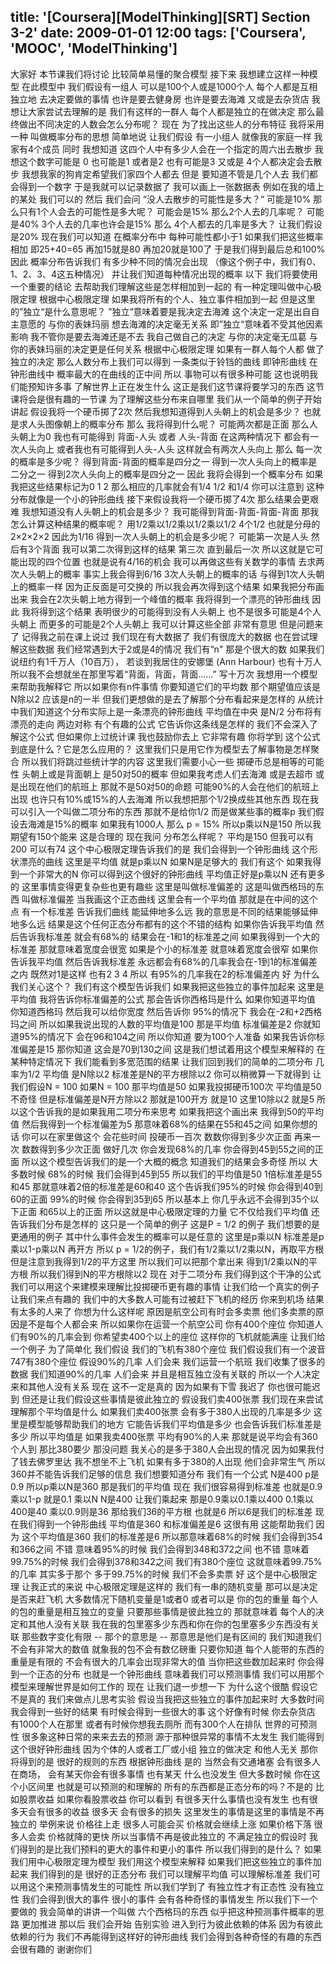 title: '[Coursera][ModelThinking][SRT] Section 3-2'
date: 2009-01-01 12:00
tags: ['Coursera', 'MOOC', 'ModelThinking']
---

﻿大家好  本节课我们将讨论
比较简单易懂的聚合模型
接下来  我想建立这样一种模型
在此模型中  我们假设有一组人
可以是100个人或是1000个人
每个人都是互相独立地
去决定要做的事情
也许是要去健身房
也许是要去海滩
又或是去杂货店
我想让大家尝试去理解的是
我们有这样的一群人
每个人都是独立的在做决定
那么最终做出不同决定的人数会怎么分布呢？
现在  为了找出这些人的分布特征  我将采用一种
叫做概率分布的思想
简单地说  让我们假设
有一小组人  就像我的家庭一样
我家有4个成员
同时  我想知道
这四个人中有多少人会在一个指定的周六出去散步
我想这个数字可能是
0  也可能是1
或者是2  也有可能是3  又或是
4个人都决定会去散步
我想我家的狗肯定希望我们家四个人都去
但是  要知道不管是几个人去  我们都会得到一个数字
于是我就可以记录数据了
我可以画上一张数据表  例如在我的墙上的某处
我们可以的  然后 我们会问
“没人去散步的可能性是多大？“
可能是10%
那么只有1个人会去的可能性是多大呢？
可能会是15%
那么2个人去的几率呢？ 可能是40%
3个人去的几率也许会是15%
那么  4个人都去的几率是多大？
让我们假设是20%
现在我们可以知道  在概率分布中
每种可能性都小于1
如果我们把这些概率相加  即25+40=65
再加15就是80  再加20就是100了
于是我们得到最后总和100%
因此  概率分布告诉我们
有多少种不同的情况会出现
（像这个例子中，我们有0、1、2、3、4这五种情况）
并让我们知道每种情况出现的概率
以下  我们将要使用一个重要的结论
去帮助我们理解这些是怎样相加到一起的
有一种定理叫做中心极限定理
根据中心极限定理
如果我将所有的个人、独立事件相加到一起
但是这里的”独立“是什么意思呢？
”独立“意味着要是我决定去海滩
这个决定一定是出自自主意愿的
与你的表妹玛丽
想去海滩的决定毫无关系
即”独立“意味着不受其他因素影响
我不管你是要去海滩还是不去
我自己做自己的决定
与你的决定毫无瓜葛
与你的表妹玛丽的决定更是任何关系
根据中心极限定理
如果有一群人每个人都
做了独立的决定  那么人数分布上我们可以得到
一条类似于铃铛的曲线  即钟形曲线
在钟形曲线中
概率最大的在曲线的正中间
所以  事物可以有很多种可能
这也说明我们能预知许多事
了解世界上正在发生什么
这正是我们这节课将要学习的东西
这节课将会是很有趣的一节课
为了理解这些分布来自哪里
我们从一个简单的例子开始讲起
假设我将一个硬币掷了2次
然后我想知道得到人头朝上的机会是多少？
也就是求人头图像朝上的概率分布
那么  我将得到什么呢？
可能两次都是正面  那么人头朝上为0
我也有可能得到  背面-人头  或者  人头-背面
在这两种情况下  都会有一次人头向上
或者我也有可能得到人头-人头
这样就会有两次人头向上
那么  每一次的概率是多少呢？
得到背面-背面的概率是四分之一
得到一次人头向上的概率是二分之一
得到2次人头向上的概率是四分之一
因此  我将会得到一个概率分布
如果我把这些结果标记为0  1  2
那么相应的几率就会有1/4  1/2
和1/4
你可以注意到  这种分布就像是一个小的钟形曲线
接下来假设我将一个硬币掷了4次
那么结果会更艰难
我想知道没有人头朝上的机会是多少？
我可能得到背面-背面-背面-背面
那我怎么计算这种结果的概率呢？
用1/2乘以1/2乘以1/2乘以1/2  4个1/2
也就是分母的2×2×2×2  因此为1/16
得到一次人头朝上的机会是多少呢？
可能第一次是人头  然后有3个背面
我可以第二次得到这样的结果
第三次
直到最后一次
所以这就是它可能出现的四个位置
也就是说有4/16的机会
我可以再做这些有关数学的事情
去求两次人头朝上的概率
事实上我会得到6/16
3次人头朝上的概率的话  与得到1次人头朝上的概率一样
因为正反面是可交换的
所以我会再次得到这个结果
如果我把分布画出来  我会在2次头朝上地方得到一个峰值的概率
我将得到一个漂亮的钟形曲线
因此  我将得到这个结果
表明很少的可能得到没有人头朝上
也不是很多可能是4个人头朝上
而更多的可能是2个人头朝上
我可以计算这些全部  非常有意思
但是问题来了
记得我之前在课上说过  我们现在有大数据了
我们有很庞大的数据
也在尝试理解这些数据
我们经常遇到大于2或是4的情况  我们有“n"
那是个很大的数
如果我们说纽约有1千万人（10百万），
若谈到我居住的安娜堡 (Ann Harbour)  也有十万人
所以我不会想就坐在那里写着“背面，背面，背面……”  写十万次
我想用一个模型来帮助我解释它
所以如果你有n件事情  你要知道它们的平均数  那个期望值应该是
N除以2  应该是n的一半
但我们更想做的是去了解那个分布看起来是怎样的
从统计中我们知道这个分布实际上是一条漂亮的钟形曲线
平均值在中央  是N/2
分布将有漂亮的走向  两边对称
有个有趣的公式  它告诉你这条线是怎样的
我们不会深入了解这个公式  但如果你上过统计课
我也鼓励你去上  它非常有趣  你将学到
这个公式到底是什么？它是怎么应用的？
这里我们只是用它作为模型去了解事物是怎样聚合
所以我们将跳过些统计学的内容
这里我们需要小心一些
掷硬币总是相等的可能性  头朝上或是背面朝上  是50对50的概率
但如果我考虑人们去海滩
或是去超市  或是出现在他们的航班上
那就不是50对50的命题
可能90%的人会在他们的航班上出现
也许只有10%或15%的人去海滩
所以我想把那个1/2换成些其他东西
现在我可以引入一个叫做二项分布的东西
那就不是给你1/2  而是做某些事的概率p
我们假设去海滩是15%的概率
如果我有1000人  那么 p = 15%  所以p乘以N是150
所以我期望有150个能来
这是合理的  现在我问  分布怎么样呢？
平均是150  但我可以有200  可以有74
这个中心极限定理告诉我们的是
我们会得到一个钟形曲线  这个形状漂亮的曲线
这里是平均值  就是p乘以N
如果N是足够大的  我们有这个
如果我得到一个非常大的N  你可以得到这个很好的钟形曲线  平均值正好是p乘以N
还有更多的  这里事情变得更复杂些也更有趣些
这里是叫做标准偏差的  这是叫做西格玛的东西
叫做标准偏差  当我画这个正态曲线
这里会有一个平均值  那就是在中间的这个点
有一个标准差  告诉我们曲线
能延伸地多么远
我的意思是不同的结果能够延伸地多么远
结果是这个任何正态分布都有的这个不错的结构  如果你告诉我平均值
然后告诉我标准差
就会有68%的
结果会在-1和1的标准差之间
如果我得到一个大的标准差
那就意味着宽度会很宽
如果是个小的标准差  就意味着宽度会很窄
如果你告诉我平均值  然后告诉我标准差
永远都会有68%的几率我会在-1到1的标准偏差之内
既然对1是这样  也有2  3  4
所以  有95%的几率我在2的标准偏差内
好  为什么我们关心这个？
我们有这个模型告诉我们  如果我把这些独立的事件加起来
这里是平均值
我将告诉你标准偏差的公式
那会告诉你西格玛是什么
如果你知道平均值  你知道西格玛
然后我可以给你宽度  然后告诉你  95%的情况下
我会在-2和+2西格玛之间
所以如果我说出现的人数的平均值是100
那是平均值  标准偏差是2
你就知道95%的情况下  会在96和104之间
所以你知道  要为100个人准备
如果我告诉你标准偏差是15  那你知道
这会是70到130之间
这是我们想试着用这个模型来解释的
在某种特定情况下  我们能看到多宽范围的结果
让我们回到我们的简单的二项分布  几率为1/2
平均值  是N除以2
标准差是N的平方根除以2
你可以稍微算一下就得到
让我们假设N = 100
如果N = 100  那平均值是50  如果我投掷硬币100次
平均值是50  不奇怪
但是标准偏差是N开方除以2
那就是100开方  就是10
这里10除以2  就是5
所以这个告诉我的是如果我用二项分布来思考
如果我把这个画出来
我得到50的平均值  然后我得到一个标准偏差为5
那意味着68%的结果在55和45之间
如果你想的话  你可以在家里做这个  会花些时间  投硬币一百次
数数你得到多少次正面  再来一次  数数得到多少次正面
做好几次  你会发现68%的几率  你会得到45到55之间的正面
所以这个模型告诉我们的是一个大概的概念  知道我们的结果会多奇怪
所以  大多数时候  68%的时候  我们会得到45到55
所以我们的平均值是50  1倍标准差是55和45  那就意味着2倍的标准差是60和40
这个告诉我们95%的时候  你会得到40到60的正面
99%的时候  你会得到35到65
所以基本上  你几乎永远不会得到35个以下正面  和65以上的正面
所以这就是中心极限定理的力量
它不仅给我们平均值  还告诉我们分布是怎样的
这只是一个简单的例子  这是P = 1/2 的例子
我们想要的是更通用的例子  其中什么事件会发生的概率可以是任意的
这里是p乘以N
标准差是p乘以1-p乘以N  再开方
所以 p = 1/2的例子，我们有1/2乘以1/2乘以N，再取平方根
但是注意到我得到1/2的平方这里  所以我们可以把那个拿出来  得到1/2乘以N的平方根
所以我们得到N的平方根除以2
现在  对于二项分布  我们得到这个干净的公式
我们可以用这个来建模来理解比投掷硬币更有趣的事情
让我们给一个真实的例子  让我们来点有趣的
我们中的大多数人可能有过被赶下飞机的经历
你来到机场  结果有太多的人来了
你想为什么这样呢  原因是航空公司有时会多卖票
他们多卖票的原因是不是每个人都会来
所以如果你在运营一个航空公司  你有400个座位  你知道人们有90%的几率会到
你希望卖400个以上的座位  这样你的飞机就能满座
让我们给一个例子  为了简单化  我们假设  我们的飞机有380个座位
我们假设我们有一个波音747有380个座位
假设90%的几率  人们会来
我们运营一个航班  我们收集了很多的数据
我们知道90%的几率  人们会来  并且是相互独立没有关联的
所以一个人决定来和其他人没有关系
现在  这不一定是真的  因为如果有下雪  我迟了  你也很可能迟到
但还是让我们假设这些事情是彼此独立的  假设我们卖400张票
我们现在来尝试理解那个平均值是什么
如果我们卖400张票  会有多于380人出现的几率是多少
这里是模型能够帮助我们的地方  它能告诉我们平均值是多少  也会告诉我们标准差是多少
所以平均值是  如果我卖400张票  平均有90%的人来  那就是说平均会有360个人到
那比380要少  那没问题  我关心的是多于380人会出现的情况
因为如果我付了钱去佛罗里达  我不想坐不上飞机
如果有多于380的人出现  他们会非常生气
所以360并不能告诉我们足够的信息  我们想要知道分布
我们有一个公式
N是400  p是0.9   所以p乘以N是360  那是我们的平均值
现在  我们很容易得到标准差
也就是0.9乘以1-p  就是0.1  乘以N  N是400
让我们乘起来  那是0.9乘以0.1乘以400
0.1乘以400是40  乘以0.9则是36  那给我们36的平方根  也就是6
所以6是我们的标准差  现在我们得到一个钟形曲线  平均值是360  和标准偏差是6
这很有用  这能帮助我们  因为
这个平均值是360  我们的标准差是6  所以那意味着68%的时候  我们会得到354和366之间  不错
意味着95%的时候  我们会得到348和372之间  也不错
意味着99.75%的时候  我们会得到378和342之间
我们有380个座位  这就意味着99.75%的几率  其实多于那个
多于99.75%的时候  我们不会多卖票
好  这个是中心极限定理  让我正式的来说
中心极限定理是这样的  我们有一串的随机变量
那可以是决定是否来赶飞机  大多数情况下随机变量是1或者0
或者可以是  你的包的重量  每个人的包的重量是相互独立的变量
只要那些事情是彼此独立的  那就意味着  每个人的决定和其他人没有关联  我在我的包里塞多少东西和你在你的包里塞多少东西没有关联
那些数字变化有限 -- 那个的意思是 -- 那意思是他们是有区间的
我们知道我们不会有非常大的数值  就象我的包不会有数亿磅重
只要你知道  每个人能带的东西的重量是有限的
不会有很大的几率会出现非常大的值  当你把这些数加起来时
你会得到一个正态的分布  也就是一个钟形曲线  意味着我们可以预测事情
我们可以用那个模型来理解世界是如何工作的
现在  让我们退一步想一下  为什么这个很酷
假设它不是真的  我们来做点儿思考实验
假设当我把这些独立的事件加起来时
大多数时间  我会得到一些好的结果  有时候会得到一些很大的事
这个好像有时候
你去杂货店  有1000个人在那里
或者有时候你想我去厕所  而有300个人在排队
世界的可预测性  很多象这种日常的来来去去的预测
源于那种很异常的事情不太发生  我们能得到这个很好钟形曲线
因为个体的人或者工厂或小组
独立的做决定  和他人无关
那你将得到的是
很好的规则的东西  根据钟形曲线
是的  当然会有交通堵塞  会有很多人在商场，
会有某天你会有很多事情  也有某天  什么也没发生
但大多数时候  你在这个小区间里  也就是可以预测的和理解的
所有的东西都是正态分布的吗？不是的
比如股票收益  如果你看股票收益  你可以看到
有很多天什么事情也没有发生  也有很多天会有很多的收益
很多天  会有很多的损失
这里发生的事情是这里的事情是不再独立的
举例来说  价格往上走  很多人可能会买  价格就会继续上涨
如果价格下落  很多人会卖  价格就降的更快
所以当事情不再是彼此独立的  不满足独立的假设时
我们得到的是比我们预料的更大的事件和更小的事件
所以我们得到的是什么？
如果我们用中心极限定理为模型  我们用这个模型来解释
如果我们把这些独立的事件加起来  我们得到的是
很好的正态分布
我们可以理解平均值  可以理解标准差
我们可以用这个来预测事情发生的可能性
所以我们学到了  有独立性才有正态性
没有独立性  我们会得到很大的事件  很小的事件
会有各种奇怪的事情发生
所以我们下一个要做的  我会简单的讲讲一个叫做
六个西格玛的东西  似乎把这种预测事件概率的思路
更加推进  那以后  我们会开始
告别实验
进入到行为彼此依赖的体系
因为有彼此依赖的行为  我们不再能得到这样好的钟形曲线
我们会得到各种奇怪的有趣的东西
会很有趣的  谢谢你们
